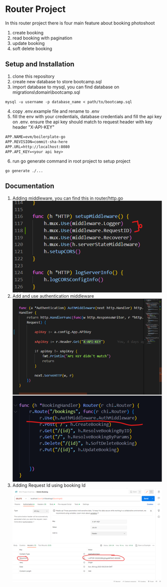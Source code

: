 # Router Project

In this router project there is four main feature about booking photoshoot 

1. create booking
2. read booking with pagination 
3. update booking
4. soft delete booking

## Setup and Installation

1. clone this repository 
2. create new database to store bootcamp.sql
3. import database to mysql, you can find database on migrations\domain\bootcamp.sql
```
mysql -u username -p database_name < path/to/bootcamp.sql
```
4. copy .env.example file and rename to .env
5. fill the env with your credentials, database credentials and fill the api key on .env. ensure the api key should match to request header with key header "X-API-KEY"
```
APP.NAME=evm/boilerplate-go
APP.REVISION=commit-sha-here
APP.URL=http://localhost:8080
APP.API_KEY=<your api key>
```
6. run go generate command in root project to setup project
```
go generate ./...
```



## Documentation
1. Adding middleware, you can find this in router/http.go
![alt text](./usemiddleware.png)
2. Add and use authentication middleware 
![alt text](./authmiddlewareconfig.png)
![alt text](./useauthmiddleware.png)
3. Adding Request Id using booking Id
![alt text](./requestIdHeader.png)

